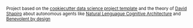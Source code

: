 <p><small>Project based on the <a target="_blank" href="https://drivendata.github.io/cookiecutter-data-science/">cookiecutter data science project template</a> and the theory of <a target="_blank" href="https://www.youtube.com/@DaveShap">David Shapiro</a> about autonomous agents like <a target="_blank" href="https://github.com/daveshap/NaturalLanguageCognitiveArchitecture">Natural Lenguague Cognitive Architecture</a> and <a target="_blank" href="https://github.com/daveshap/BenevolentByDesign">Benevolent by design</a> </small></p>
